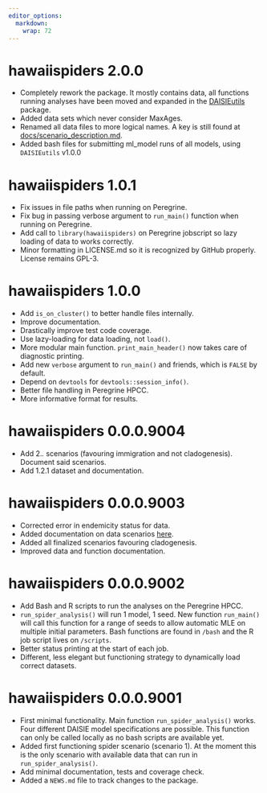 ```yaml
---
editor_options: 
  markdown: 
    wrap: 72
---
```


# hawaiispiders 2.0.0

-   Completely rework the package. It mostly contains data, all
    functions running analyses have been moved and expanded in the
    [DAISIEutils](https://github.com/tece-lab/DAISIEutils) package.
-   Added data sets which never consider MaxAges.
-   Renamed all data files to more logical names. A key is still found
    at [docs/scenario_description.md](docs/scenario_description.md).
-   Added bash files for submitting ml_model runs of all models, using
    `DAISIEutils` v1.0.0

# hawaiispiders 1.0.1

-   Fix issues in file paths when running on Peregrine.
-   Fix bug in passing verbose argument to `run_main()` function when
    running on Peregrine.
-   Add call to `library(hawaiispiders)` on Peregrine jobscript so lazy
    loading of data to works correctly.
-   Minor formatting in LICENSE.md so it is recognized by GitHub
    properly. License remains GPL-3.

# hawaiispiders 1.0.0

-   Add `is_on_cluster()` to better handle files internally.
-   Improve documentation.
-   Drastically improve test code coverage.
-   Use lazy-loading for data loading, not `load()`.
-   More modular main function. `print_main_header()` now takes care of
    diagnostic printing.
-   Add new `verbose` argument to `run_main()` and friends, which is
    `FALSE` by default.
-   Depend on `devtools` for `devtools::session_info()`.
-   Better file handling in Peregrine HPCC.
-   More informative format for results.

# hawaiispiders 0.0.0.9004

-   Add 2.*.* scenarios (favouring immigration and not cladogenesis).
    Document said scenarios.
-   Add 1.2.1 dataset and documentation.

# hawaiispiders 0.0.0.9003

-   Corrected error in endemicity status for data.
-   Added documentation on data scenarios
    [here](docs/scenario_description.md).
-   Added all finalized scenarios favouring cladogenesis.
-   Improved data and function documentation.

# hawaiispiders 0.0.0.9002

-   Add Bash and R scripts to run the analyses on the Peregrine HPCC.
-   `run_spider_analysis()` will run 1 model, 1 seed. New function
    `run_main()` will call this function for a range of seeds to allow
    automatic MLE on multiple initial parameters. Bash functions are
    found in `/bash` and the R job script lives on `/scripts`.
-   Better status printing at the start of each job.
-   Different, less elegant but functioning strategy to dynamically load
    correct datasets.

# hawaiispiders 0.0.0.9001

-   First minimal functionality. Main function `run_spider_analysis()`
    works. Four different DAISIE model specifications are possible. This
    function can only be called locally as no bash scripts are available
    yet.
-   Added first functioning spider scenario (scenario 1). At the moment
    this is the only scenario with available data that can run in
    `run_spider_analysis()`.
-   Add minimal documentation, tests and coverage check.
-   Added a `NEWS.md` file to track changes to the package.
